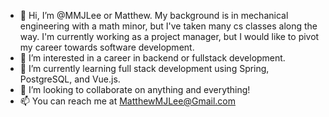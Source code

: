 - 👋 Hi, I’m @MMJLee or Matthew.  My background is in mechanical engineering with a math minor, but I've taken many cs classes along the way. I'm currently working as a project manager, but I would like to pivot my career towards software development. 
- 👀 I’m interested in a career in backend or fullstack development.
- 🌱 I’m currently learning full stack development using Spring, PostgreSQL, and Vue.js.
- 💞️ I’m looking to collaborate on anything and everything!
- 📫 You can reach me at MatthewMJLee@Gmail.com

<!---
MMJLee/MMJLee is a ✨ special ✨ repository because its `README.md` (this file) appears on your GitHub profile.
You can click the Preview link to take a look at your changes.
--->
